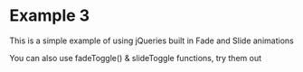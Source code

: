 # Example 3

This is a simple example of using jQueries built in Fade and Slide animations

You can also use fadeToggle() & slideToggle functions, try them out